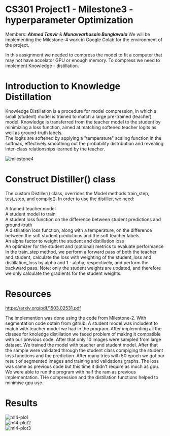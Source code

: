 # CS301 Project1 - Milestone3 - hyperparameter Optimization 
Members: ***Ahmed Tanvir*** & ***Munavvarhusain Bunglawala***
We will be implementing the Milestone-4 work in Google Colab for the environment of the project.  

In this assignment we needed to compress the model to fit a computer that may not have accelator GPU or enough memory. To compress we need to implement Knowledge - distillation.

# Introduction to Knowledge Distillation  
Knowledge Distillation is a procedure for model compression, in which a small (student) model is trained to match a large pre-trained (teacher) model. Knowledge is transferred from the teacher model to the student by minimizing a loss function, aimed at matching softened teacher logits as well as ground-truth labels.  
The logits are softened by applying a "temperature" scaling function in the softmax, effectively smoothing out the probability distribution and revealing inter-class relationships learned by the teacher.  

![milestone4](https://user-images.githubusercontent.com/98997616/205421446-78c0a7e5-becd-4d9b-94bd-ee089765b405.JPG)


# Construct Distiller() class

The custom Distiller() class, overrides the Model methods train_step, test_step, and compile(). In order to use the distiller, we need:  

A trained teacher model  
A student model to train  
A student loss function on the difference between student predictions and ground-truth  
A distillation loss function, along with a temperature, on the difference between the soft student predictions and the soft teacher labels  
An alpha factor to weight the student and distillation loss  
An optimizer for the student and (optional) metrics to evaluate performance  
In the train_step method, we perform a forward pass of both the teacher and student, calculate the loss with weighting of the student_loss and distillation_loss by alpha and 1 - alpha, respectively, and perform the backward pass. Note: only the student weights are updated, and therefore we only calculate the gradients for the student    weights.  


# Resources   
https://arxiv.org/pdf/1503.02531.pdf

The implemention was done using the code from Milestone-2. With segmentation code obtain from github. A student model was includent to match with teacher model we had in the program. After implemnting all the classes for knoledge distillation we faced problem of making it compatible with our previous code. After that only 10 images were sampled from large dataset. We trained the model with teacher and student model. After that the sample were validated through the student class compiging the student loss functions and the prediction. After many tries with 50 epoch we got our result of segmented images and training and validations graphs. The loss was same as previous code but this time it didn't require as much as gpu. We were able to run the program with half the ram as previous implementation. THe compression and the distillation functions helped to minimise gpu use. 

# Results   
![ml4-plo1](https://user-images.githubusercontent.com/98997616/205514304-9545df34-e8ec-4926-92bc-35b5a88d0703.JPG)  
![ml4-plot2](https://user-images.githubusercontent.com/98997616/205514308-4f345b2d-69ab-406a-bb8c-28d09c492179.JPG)  
![ml4-plot3](https://user-images.githubusercontent.com/98997616/205514310-e88478c4-6206-4311-bd8a-280c6687333f.JPG)  


